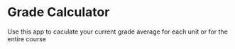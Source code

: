 # Grade Calculator
Use this app to caculate your current grade average for each unit or for the entire course
